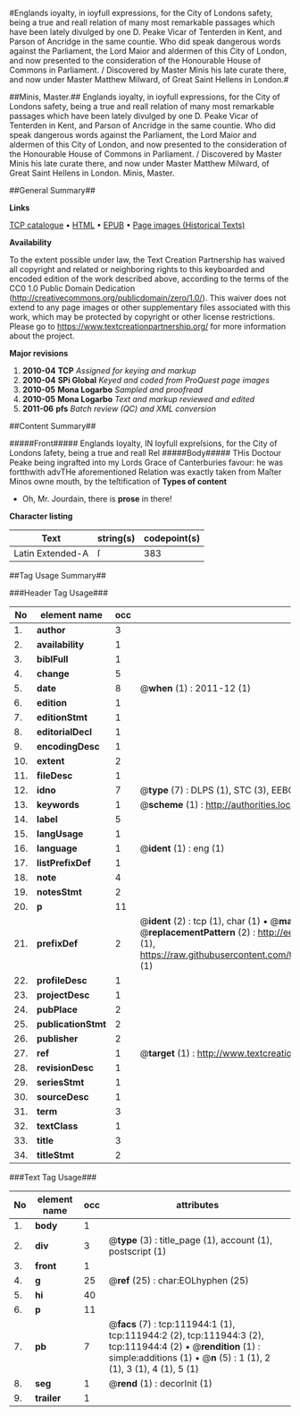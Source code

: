 #Englands ioyalty, in ioyfull expressions, for the City of Londons safety, being a true and reall relation of many most remarkable passages which have been lately divulged by one D. Peake Vicar of Tenterden in Kent, and Parson of Ancridge in the same countie. Who did speak dangerous words against the Parliament, the Lord Maior and aldermen of this City of London, and now presented to the consideration of the Honourable House of Commons in Parliament. / Discovered by Master Minis his late curate there, and now under Master Matthew Milward, of Great Saint Hellens in London.#

##Minis, Master.##
Englands ioyalty, in ioyfull expressions, for the City of Londons safety, being a true and reall relation of many most remarkable passages which have been lately divulged by one D. Peake Vicar of Tenterden in Kent, and Parson of Ancridge in the same countie. Who did speak dangerous words against the Parliament, the Lord Maior and aldermen of this City of London, and now presented to the consideration of the Honourable House of Commons in Parliament. / Discovered by Master Minis his late curate there, and now under Master Matthew Milward, of Great Saint Hellens in London.
Minis, Master.

##General Summary##

**Links**

[TCP catalogue](http://www.ota.ox.ac.uk/tcp/)  • 
[HTML](http://tei.it.ox.ac.uk/tcp/Texts-HTML/free/A89/A89163.html)  • 
[EPUB](http://tei.it.ox.ac.uk/tcp/Texts-EPUB/free/A89/A89163.epub) • 
[Page images (Historical Texts)](https://historicaltexts.jisc.ac.uk/eebo-99859844e)

**Availability**

To the extent possible under law, the Text Creation Partnership has waived all copyright and related or neighboring rights to this keyboarded and encoded edition of the work described above, according to the terms of the CC0 1.0 Public Domain Dedication (http://creativecommons.org/publicdomain/zero/1.0/). This waiver does not extend to any page images or other supplementary files associated with this work, which may be protected by copyright or other license restrictions. Please go to https://www.textcreationpartnership.org/ for more information about the project.

**Major revisions**

1. __2010-04__ __TCP__ *Assigned for keying and markup*
1. __2010-04__ __SPi Global__ *Keyed and coded from ProQuest page images*
1. __2010-05__ __Mona Logarbo__ *Sampled and proofread*
1. __2010-05__ __Mona Logarbo__ *Text and markup reviewed and edited*
1. __2011-06__ __pfs__ *Batch review (QC) and XML conversion*

##Content Summary##

#####Front#####
Englands Ioyalty, IN Ioyfull expreſsions, for the City of Londons ſafety, being a true and reall Rel
#####Body#####
THis Doctour Peake being ingrafted into my Lords Grace of Canterburies favour: he was fortthwith advTHe aforementioned Relation was exactly taken from Maſter Minos owne mouth, by the teſtification of 
**Types of content**

  * Oh, Mr. Jourdain, there is **prose** in there!

**Character listing**


|Text|string(s)|codepoint(s)|
|---|---|---|
|Latin Extended-A|ſ|383|

##Tag Usage Summary##

###Header Tag Usage###

|No|element name|occ|attributes|
|---|---|---|---|
|1.|__author__|3||
|2.|__availability__|1||
|3.|__biblFull__|1||
|4.|__change__|5||
|5.|__date__|8| @__when__ (1) : 2011-12 (1)|
|6.|__edition__|1||
|7.|__editionStmt__|1||
|8.|__editorialDecl__|1||
|9.|__encodingDesc__|1||
|10.|__extent__|2||
|11.|__fileDesc__|1||
|12.|__idno__|7| @__type__ (7) : DLPS (1), STC (3), EEBO-CITATION (1), PROQUEST (1), VID (1)|
|13.|__keywords__|1| @__scheme__ (1) : http://authorities.loc.gov/ (1)|
|14.|__label__|5||
|15.|__langUsage__|1||
|16.|__language__|1| @__ident__ (1) : eng (1)|
|17.|__listPrefixDef__|1||
|18.|__note__|4||
|19.|__notesStmt__|2||
|20.|__p__|11||
|21.|__prefixDef__|2| @__ident__ (2) : tcp (1), char (1)  •  @__matchPattern__ (2) : ([0-9\-]+):([0-9IVX]+) (1), (.+) (1)  •  @__replacementPattern__ (2) : http://eebo.chadwyck.com/downloadtiff?vid=$1&page=$2 (1), https://raw.githubusercontent.com/textcreationpartnership/Texts/master/tcpchars.xml#$1 (1)|
|22.|__profileDesc__|1||
|23.|__projectDesc__|1||
|24.|__pubPlace__|2||
|25.|__publicationStmt__|2||
|26.|__publisher__|2||
|27.|__ref__|1| @__target__ (1) : http://www.textcreationpartnership.org/docs/. (1)|
|28.|__revisionDesc__|1||
|29.|__seriesStmt__|1||
|30.|__sourceDesc__|1||
|31.|__term__|3||
|32.|__textClass__|1||
|33.|__title__|3||
|34.|__titleStmt__|2||


###Text Tag Usage###

|No|element name|occ|attributes|
|---|---|---|---|
|1.|__body__|1||
|2.|__div__|3| @__type__ (3) : title_page (1), account (1), postscript (1)|
|3.|__front__|1||
|4.|__g__|25| @__ref__ (25) : char:EOLhyphen (25)|
|5.|__hi__|40||
|6.|__p__|11||
|7.|__pb__|7| @__facs__ (7) : tcp:111944:1 (1), tcp:111944:2 (2), tcp:111944:3 (2), tcp:111944:4 (2)  •  @__rendition__ (1) : simple:additions (1)  •  @__n__ (5) : 1 (1), 2 (1), 3 (1), 4 (1), 5 (1)|
|8.|__seg__|1| @__rend__ (1) : decorInit (1)|
|9.|__trailer__|1||
